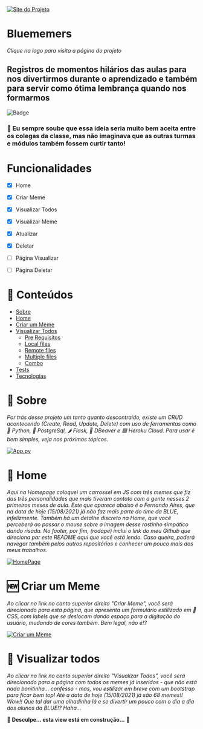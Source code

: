 [![Site do Projeto](https://i.imgur.com/5U1yeQ0.png)](https://bluememers.herokuapp.com/)
# Bluememers
*Clique na logo para visita a página do projeto*
## Registros de momentos hilários das aulas para nos divertirmos durante o aprendizado e também para servir como ótima lembrança quando nos formarmos 

![Badge](https://img.shields.io/date/1630014400)

### 🥳 Eu sempre soube que essa ideia seria muito bem aceita entre os colegas da classe, mas não imaginava que as outras turmas e módulos também fossem curtir tanto!

# Funcionalidades

- [x] Home
- [x] Criar Meme 
- [x] Visualizar Todos
- [x] Visualizar Meme
- [X] Atualizar
- [x] Deletar
- [ ] Página Visualizar
- [ ] Página Deletar


:memo: Conteúdos
=================
<!--ts-->
   * [Sobre](#Sobre)
   * [Home](#Home)
   * [Criar um Meme](#Create)
   * [Visualizar Todos](#Read-All)
      * [Pre Requisitos](#pre-requisitos)
      * [Local files](#local-files)
      * [Remote files](#remote-files)
      * [Multiple files](#multiple-files)
      * [Combo](#combo)
   * [Tests](#testes)
   * [Tecnologias](#tecnologias)
<!--te-->

# 🎉 Sobre <a name="Sobre"></a>
*Por trás desse projeto um tanto quanto descontraído, existe um CRUD acontecendo (Create, Read, Update, Delete) com uso de ferramentas como 🐍 Python, 🐘 PostgreSql, 🌶️ Flask, 🐻 DBeaver e 🟪 Heroku Cloud. Para usar é bem simples, veja nos próximos tópicos.*

[![App.py](https://i.imgur.com/4iKJkDE.png{width=40px})](https://github.com/GHEPT/ProjCRUD_Mod2#readme)

# 🤩 Home <a name="Home"></a>
*Aqui na Homepage coloquei um carrossel em JS com três memes que fiz das três personalidades que mais tiveram contato com a gente nesses 2 primeiros meses de aula. Este que aparece abaixo é o Fernando Aires, que na data de hoje (15/08/2021) já não faz mais parte do time da BLUE, infelizmente. Também há um detalhe discreto na Home, que você perceberá ao passar o mouse sobre a imagem desse rostinho simpático dando risada.*
*No footer, por fim, (rodapé) incluí o link do meu Github que direciona par este README aqui que você está lendo. Caso queira, poderá navegar também pelos outros repositórios e conhecer um pouco mais dos meus trabalhos.*

[![HomePage](https://i.imgur.com/T5uZ1qM.png)](https://github.com/GHEPT/ProjCRUD_Mod2#readme)

# 🆕 Criar um Meme <a name="Create"></a>
*Ao clicar no link no canto superior direito "Criar Meme", você será direcionado para esta página, que apresenta um formulário estilizado em 🎨 CSS, com labels que se deslocam dando espaço para a digitação do usuário, mudando de cores também. Bem legal, não é!?*

[![Criar um Meme](https://i.imgur.com/e3uKjLN.png)](https://github.com/GHEPT/ProjCRUD_Mod2#readme)

# 👀 Visualizar todos <a name="Read-All"></a>
*Ao clicar no link no canto superior direito "Visualizar Todos", você será direcionado para a página com todos os memes já inseridos - que não está nada bonitinha... confesso - mas, vou estilizar em breve com um bootstrap para ficar bem top! Até a data de hoje (15/08/2021) já são 68 memes!! Wow!! Que tal dar uma olhadinha lá e se divertir um pouco com o dia a dia dos alunos da BLUE!? Haha...*

🚧 **Desculpe... esta view está em construção...** 🚧




